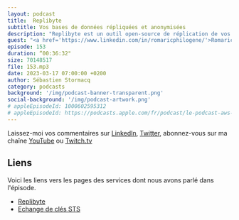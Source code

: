 ```yaml
---
layout: podcast
title:  Replibyte
subtitle: Vos bases de données répliquées et anonymisées
description: "Replibyte est un outil open-source de réplication de vos bases de données à des fins de tests et de développement. Il exporte un sous-ensemble anonymisé de vos données à la volée pour que vos bases de tests et de devs ne contiennent pas de données personnelles qui viennent de la production. Replibyte fonctionne avec les bases PostgreSQL, MySQL et MongoDB. Dans cet épisode on explique pourquoi et comment utiliser cet outil et comment ca marche sous le capot. Spoiler alert : il est écrit en Rust par les équipes de Qovery."
guest: "<a href='https://www.linkedin.com/in/romaricphilogene/'>Romaric Philogène</a>, CEO @ Qovery"
episode: 153
duration: “00:36:32"
size: 70148517
file: 153.mp3
date: 2023-03-17 07:00:00 +0200
author: Sébastien Stormacq
category: podcasts
background: '/img/podcast-banner-transparent.png'
social-background: '/img/podcast-artwork.png'
# appleEpisodeId: 1000602595312
# appleEpisodeId: https://podcasts.apple.com/fr/podcast/le-podcast-aws-en-français/id1452118442
---
```


Laissez-moi vos commentaires sur [LinkedIn](https://www.linkedin.com/in/sebastienstormacq/), [Twitter](https://twitter.com/sebsto), abonnez-vous sur ma chaîne [YouTube](https://www.youtube.com/sebsto) ou [Twitch.tv](https://www.twitch.tv/sebAWS)

## Liens

Voici les liens vers les pages des services dont nous avons parlé dans l'épisode.

- [Replibyte](https://github.com/Qovery/Replibyte)
- [Echange de clés STS](https://en.wikipedia.org/wiki/Station-to-Station_protocol)
